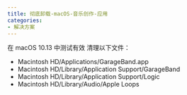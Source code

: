 ```yaml
---
title: 彻底卸载-macOS-音乐创作-应用
categories:
- 解决方案
---
```


在 macOS 10.13 中测试有效
清理以下文件：

* Macintosh HD/Applications/GarageBand.app
* Macintosh HD/Library/Application Support/GarageBand
* Macintosh HD/Library/Application Support/Logic
* Macintosh HD/Library/Audio/Apple Loops
